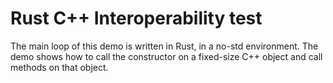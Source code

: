 # Rust C++ Interoperability test

The main loop of this demo is written in Rust, in a no-std environment.  The demo shows how to call the constructor on a fixed-size C++ object and call methods on that object.
